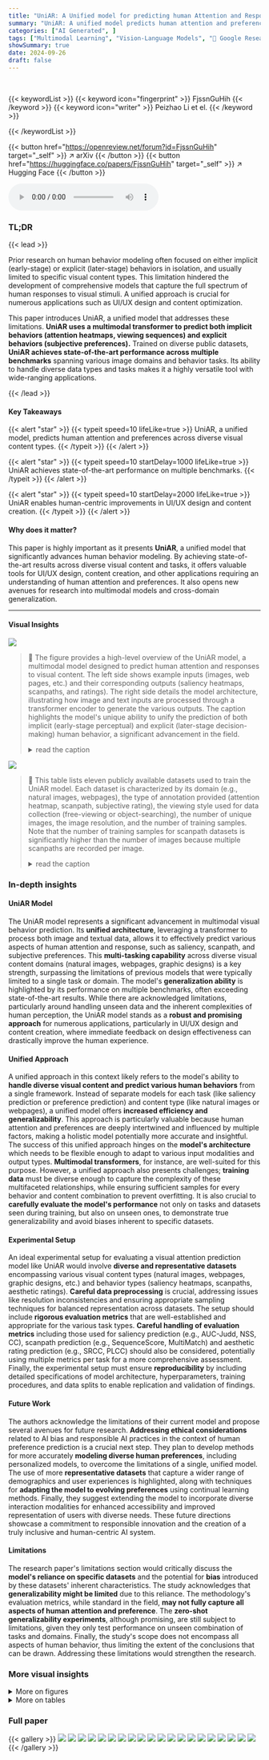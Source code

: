 ```yaml
---
title: "UniAR: A Unified model for predicting human Attention and Responses on visual content"
summary: "UniAR: A unified model predicts human attention and preferences across diverse visual content (images, webpages, designs), achieving state-of-the-art performance and enabling human-centric improvement..."
categories: ["AI Generated", ]
tags: ["Multimodal Learning", "Vision-Language Models", "🏢 Google Research",]
showSummary: true
date: 2024-09-26
draft: false
---
```


<br>

{{< keywordList >}}
{{< keyword icon="fingerprint" >}} FjssnGuHih {{< /keyword >}}
{{< keyword icon="writer" >}} Peizhao Li et el. {{< /keyword >}}
 
{{< /keywordList >}}

{{< button href="https://openreview.net/forum?id=FjssnGuHih" target="_self" >}}
↗ arXiv
{{< /button >}}
{{< button href="https://huggingface.co/papers/FjssnGuHih" target="_self" >}}
↗ Hugging Face
{{< /button >}}



<audio controls>
    <source src="https://ai-paper-reviewer.com/FjssnGuHih/podcast.wav" type="audio/wav">
    Your browser does not support the audio element.
</audio>


### TL;DR


{{< lead >}}

Prior research on human behavior modeling often focused on either implicit (early-stage) or explicit (later-stage) behaviors in isolation, and usually limited to specific visual content types. This limitation hindered the development of comprehensive models that capture the full spectrum of human responses to visual stimuli.  A unified approach is crucial for numerous applications such as UI/UX design and content optimization. 

This paper introduces UniAR, a unified model that addresses these limitations. **UniAR uses a multimodal transformer to predict both implicit behaviors (attention heatmaps, viewing sequences) and explicit behaviors (subjective preferences).**  Trained on diverse public datasets, **UniAR achieves state-of-the-art performance across multiple benchmarks** spanning various image domains and behavior tasks. Its ability to handle diverse data types and tasks makes it a highly versatile tool with wide-ranging applications.

{{< /lead >}}


#### Key Takeaways

{{< alert "star" >}}
{{< typeit speed=10 lifeLike=true >}} UniAR, a unified model, predicts human attention and preferences across diverse visual content types. {{< /typeit >}}
{{< /alert >}}

{{< alert "star" >}}
{{< typeit speed=10 startDelay=1000 lifeLike=true >}} UniAR achieves state-of-the-art performance on multiple benchmarks. {{< /typeit >}}
{{< /alert >}}

{{< alert "star" >}}
{{< typeit speed=10 startDelay=2000 lifeLike=true >}} UniAR enables human-centric improvements in UI/UX design and content creation. {{< /typeit >}}
{{< /alert >}}

#### Why does it matter?
This paper is highly important as it presents **UniAR**, a unified model that significantly advances human behavior modeling. By achieving state-of-the-art results across diverse visual content and tasks, it offers valuable tools for UI/UX design, content creation, and other applications requiring an understanding of human attention and preferences.  It also opens new avenues for research into multimodal models and cross-domain generalization.

------
#### Visual Insights



![](https://ai-paper-reviewer.com/FjssnGuHih/figures_1_1.jpg)

> 🔼 The figure provides a high-level overview of the UniAR model, a multimodal model designed to predict human attention and responses to visual content. The left side shows example inputs (images, web pages, etc.) and their corresponding outputs (saliency heatmaps, scanpaths, and ratings).  The right side details the model architecture, illustrating how image and text inputs are processed through a transformer encoder to generate the various outputs. The caption highlights the model's unique ability to unify the prediction of both implicit (early-stage perceptual) and explicit (later-stage decision-making) human behavior, a significant advancement in the field.
> <details>
> <summary>read the caption</summary>
> Figure 1: Overview of our UniAR model. UniAR is a multimodal model that takes an image (could be a natural image, screenshot of a webpage, graphic design, or UI) along with a text prompt as input, and outputs heatmaps of human attention/interaction, scanpath or sequence of viewing/interaction, and subjective preference/likes. Example inputs and corresponding outputs for saliency, scanpath, and rating are shown on the left side, and the detailed model architecture is shown on the right side. To the best of our knowledge, a unified approach is still missing to modeling human visual behavior, ranging from implicit, early-perceptual behavior of what draws human attention, to explicit, later-stage decision-making on subjective preferences or likes.
> </details>





![](https://ai-paper-reviewer.com/FjssnGuHih/tables_4_1.jpg)

> 🔼 This table lists eleven publicly available datasets used to train the UniAR model.  Each dataset is characterized by its domain (e.g., natural images, webpages), the type of annotation provided (attention heatmap, scanpath, subjective rating), the viewing style used for data collection (free-viewing or object-searching), the number of unique images, the image resolution, and the number of training samples.  Note that the number of training samples for scanpath datasets is significantly higher than the number of images because multiple scanpaths are recorded per image.
> <details>
> <summary>read the caption</summary>
> Table 1: List of all public datasets used to train our model. '# Image' denotes the number of unique images in the entire dataset. Note that for annotation 'scanpath', there are multiple scanpaths recorded from a group of users associated with one image, so '# Training Sample' is much larger than '# Image'. During training, we randomly sample from all training datasets with an equal sampling rate.
> </details>





### In-depth insights


#### UniAR Model
The UniAR model represents a significant advancement in multimodal visual behavior prediction.  Its **unified architecture**, leveraging a transformer to process both image and textual data, allows it to effectively predict various aspects of human attention and response, such as saliency, scanpath, and subjective preferences. This **multi-tasking capability** across diverse visual content domains (natural images, webpages, graphic designs) is a key strength, surpassing the limitations of previous models that were typically limited to a single task or domain.  The model's **generalization ability** is highlighted by its performance on multiple benchmarks, often exceeding state-of-the-art results. While there are acknowledged limitations, particularly around handling unseen data and the inherent complexities of human perception, the UniAR model stands as a **robust and promising approach** for numerous applications, particularly in UI/UX design and content creation, where immediate feedback on design effectiveness can drastically improve the human experience.

#### Unified Approach
A unified approach in this context likely refers to the model's ability to **handle diverse visual content and predict various human behaviors** from a single framework.  Instead of separate models for each task (like saliency prediction or preference prediction) and content type (like natural images or webpages), a unified model offers **increased efficiency and generalizability**. This approach is particularly valuable because human attention and preferences are deeply intertwined and influenced by multiple factors, making a holistic model potentially more accurate and insightful.  The success of this unified approach hinges on the **model's architecture** which needs to be flexible enough to adapt to various input modalities and output types.  **Multimodal transformers**, for instance,  are well-suited for this purpose.  However, a unified approach also presents challenges; **training data** must be diverse enough to capture the complexity of these multifaceted relationships, while ensuring sufficient samples for every behavior and content combination to prevent overfitting.  It is also crucial to **carefully evaluate the model's performance** not only on tasks and datasets seen during training, but also on unseen ones, to demonstrate true generalizability and avoid biases inherent to specific datasets.

#### Experimental Setup
An ideal experimental setup for evaluating a visual attention prediction model like UniAR would involve **diverse and representative datasets** encompassing various visual content types (natural images, webpages, graphic designs, etc.) and behavior types (saliency heatmaps, scanpaths, aesthetic ratings).  **Careful data preprocessing** is crucial, addressing issues like resolution inconsistencies and ensuring appropriate sampling techniques for balanced representation across datasets. The setup should include **rigorous evaluation metrics** that are well-established and appropriate for the various task types.  **Careful handling of evaluation metrics** including those used for saliency prediction (e.g., AUC-Judd, NSS, CC), scanpath prediction (e.g., SequenceScore, MultiMatch) and aesthetic rating prediction (e.g., SRCC, PLCC) should also be considered, potentially using multiple metrics per task for a more comprehensive assessment.  Finally, the experimental setup must ensure **reproducibility** by including detailed specifications of model architecture, hyperparameters, training procedures, and data splits to enable replication and validation of findings.

#### Future Work
The authors acknowledge the limitations of their current model and propose several avenues for future research.  **Addressing ethical considerations** related to AI bias and responsible AI practices in the context of human preference prediction is a crucial next step.  They plan to develop methods for more accurately **modeling diverse human preferences**, including personalized models, to overcome the limitations of a single, unified model. The use of more **representative datasets** that capture a wider range of demographics and user experiences is highlighted, along with techniques for **adapting the model to evolving preferences** using continual learning methods. Finally, they suggest extending the model to incorporate diverse interaction modalities for enhanced accessibility and improved representation of users with diverse needs.  These future directions showcase a commitment to responsible innovation and the creation of a truly inclusive and human-centric AI system.

#### Limitations
The research paper's limitations section would critically discuss the **model's reliance on specific datasets** and the potential for **bias** introduced by these datasets' inherent characteristics.  The study acknowledges that **generalizability might be limited** due to this reliance. The methodology's evaluation metrics, while standard in the field, **may not fully capture all aspects of human attention and preference**.  The **zero-shot generalizability experiments**, although promising, are still subject to limitations, given they only test performance on unseen combination of tasks and domains. Finally, the study's scope does not encompass all aspects of human behavior, thus limiting the extent of the conclusions that can be drawn.  Addressing these limitations would strengthen the research.


### More visual insights

<details>
<summary>More on figures
</summary>


![](https://ai-paper-reviewer.com/FjssnGuHih/figures_2_1.jpg)

> 🔼 This figure showcases examples of UniAR's predictions across various tasks and data domains.  Each row demonstrates a different task: saliency heatmap prediction, importance heatmap prediction, scanpath prediction, and rating prediction.  Within each row, the left image shows the ground truth and the right image shows UniAR's prediction for the same input image. This highlights the model's ability to generalize across different types of visual content and prediction tasks.
> <details>
> <summary>read the caption</summary>
> Figure 2: Examples of UniAR's predictions across different tasks/domains. Images in green border are ground-truth, while images in orange border are UniAR's predictions. First row: attention/saliency heatmap prediction on natural images (Salicon) and webpages (WS-Saliency). Second row: importance heatmap on graphic designs (Imp1k), and saliency heatmap on Mobile UI. Third row: scanpath-sequence during free-viewing of webpages (WS-Scanpath) and object-searching within images (COCO-Search18). Fourth row: preference/rating prediction for natural images (Koniq-10k) and webpages (Web Aesthetics).
> </details>



![](https://ai-paper-reviewer.com/FjssnGuHih/figures_15_1.jpg)

> 🔼 This figure shows more examples of UniAR's predictions across different tasks and datasets.  It visually compares the model's output (orange border) against ground truth (green border) for various visual content types. The rows represent different tasks: saliency heatmaps, importance heatmaps, scanpaths (sequences of eye movements), and rating predictions. Each column shows results for a specific dataset, indicating the model's performance across various scenarios.
> <details>
> <summary>read the caption</summary>
> Figure 3: Another set of visualizations on UniAR's predictions. Images in green border are ground-truth, while images in orange border are UniAR's predictions. First row: saliency heatmap on Salicon and WS-Saliency. Second row: importance heatmap on Imp1k, and saliency heatmap on Mobile UI. Third row: free-viewing scanpath on WS-Scanpath and object-searching scanpath on COCO-Search18. Fourth row: rating prediction on Koniq-10k and Web Aesthetics datasets.
> </details>



</details>




<details>
<summary>More on tables
</summary>


![](https://ai-paper-reviewer.com/FjssnGuHih/tables_6_1.jpg)
> 🔼 This table presents the results of subjective rating prediction on two datasets: KonIQ-10k (natural images) and Web Aesthetics (webpages).  It compares the performance of UniAR against several state-of-the-art (SOTA) methods using SRCC and PLCC metrics, which measure the rank correlation and Pearson linear correlation between predicted and ground truth ratings, respectively. The table shows that UniAR achieves competitive or superior performance to the existing SOTA models on these two datasets.
> <details>
> <summary>read the caption</summary>
> Table 2: Subjective rating prediction results on Natural image image dataset KonIQ-10k and webpage dataset Web Aesthetics.
> </details>

![](https://ai-paper-reviewer.com/FjssnGuHih/tables_7_1.jpg)
> 🔼 This table presents the performance of the UniAR model and other state-of-the-art models on heatmap prediction tasks across seven different datasets.  The datasets cover various image types (natural images, art, cartoons, mobile UIs, webpages) and tasks (saliency and importance heatmaps).  The table shows the results for multiple evaluation metrics, highlighting UniAR's performance relative to the best-performing models for each dataset and metric.
> <details>
> <summary>read the caption</summary>
> Table 3: Heatmap prediction results on 7 public datasets across natural images, art, cartoons, mobile UIs, and webpages (Please refer to Table 6 in Appendix C for complete baselines & metrics). For Imp1k we predict the importance heatmap, while for the remaining datasets, we predict the attention/saliency heatmap. For each dataset and metric, the best result is in bold, second best is in blue, and our method is highlighted in green. For our model, the relative performance change compared to the best result is noted. Note that the metric values for baseline models are obtained from existing references as described in the 'Benchmarks' paragraph. '-' means the metrics are not reported in references. Also note that there are two versions of Salicon data, Salicon 2015 and Salicon 2017. The results in this table are on Salicon 2017.
> </details>

![](https://ai-paper-reviewer.com/FjssnGuHih/tables_8_1.jpg)
> 🔼 This table presents the performance of UniAR and other methods on scanpath prediction tasks using two datasets: COCO-Search18 (object searching in natural images) and WS-Scanpath (free viewing of webpages).  It compares the models' performance across several metrics designed to evaluate the accuracy of predicted scanpaths, including their shape, direction, length, position, and an overall multi-match score.
> <details>
> <summary>read the caption</summary>
> Table 4: Scanpath (sequence) prediction results on natural image and digital design datasets, with object-searching and free-viewing tasks.
> </details>

![](https://ai-paper-reviewer.com/FjssnGuHih/tables_8_2.jpg)
> 🔼 This table presents the results of experiments designed to evaluate the model's ability to transfer knowledge learned from one task/domain combination to another unseen task/domain combination.  Specifically, it investigates the model's performance on the WS-Scanpath dataset (webpage scanpath prediction) after being trained on different combinations of data from the WS-Scanpath dataset itself, COCO-FreeView (natural image scanpath and saliency), and WS-Saliency (webpage saliency). The results show the Sequence Score and MultiMatch metrics, which evaluate the accuracy of the predicted scanpaths.
> <details>
> <summary>read the caption</summary>
> Table 5: Experiments on transferring knowledge from other domain/task combinations to WS-Scanpath dataset for scanpath predictions. CC = COCO-FreeView dataset.
> </details>

![](https://ai-paper-reviewer.com/FjssnGuHih/tables_16_1.jpg)
> 🔼 This table presents the performance of UniAR and several baseline methods on seven different public datasets for heatmap prediction.  The datasets encompass various visual content types (natural images, art, cartoons, mobile UIs, and webpages), and the task is either predicting saliency heatmaps or importance heatmaps.  The table shows several metrics to compare the performance, including Correlation Coefficient (CC), Kullback-Leibler Divergence (KLD), AUC-Judd, shuffled AUC (SAUC), Similarity (SIM), Normalized Scanpath Saliency (NSS), Root Mean Square Error (RMSE), and R-squared (R2).  The best performing model for each metric and dataset is highlighted.  UniAR's performance is compared to the previous state-of-the-art (SOTA) models. Note that some datasets have different types of heatmaps (saliency vs. importance).
> <details>
> <summary>read the caption</summary>
> Table 3: Heatmap prediction results on 7 public datasets across natural images, art, cartoons, mobile UIs, and webpages (Please refer to Table 6 in Appendix C for complete baselines & metrics). For Imp1k we predict the importance heatmap, while for the remaining datasets, we predict the attention/saliency heatmap. For each dataset and metric, the best result is in bold, second best is in blue, and our method is highlighted in green. For our model, the relative performance change compared to the best result is noted. Note that the metric values for baseline models are obtained from existing references as described in the 'Benchmarks' paragraph. '-' means the metrics are not reported in references. Also note that there are two versions of Salicon data, Salicon 2015 and Salicon 2017. The results in this table are on Salicon 2017.
> </details>

![](https://ai-paper-reviewer.com/FjssnGuHih/tables_17_1.jpg)
> 🔼 This table presents the performance of UniAR and other methods on scanpath prediction.  It compares the results across two different datasets: COCO-Search18 (object searching in natural images) and WS-Scanpath (free viewing of webpages).  The metrics used to evaluate the performance include SemSS, SemFED, Sequence Score, Shape, Direction, Length, Position, and MultiMatch.  Each metric quantifies different aspects of the predicted scanpath's similarity to the ground truth.
> <details>
> <summary>read the caption</summary>
> Table 4: Scanpath (sequence) prediction results on natural image and digital design datasets, with object-searching and free-viewing tasks.
> </details>

</details>




### Full paper

{{< gallery >}}
<img src="https://ai-paper-reviewer.com/FjssnGuHih/1.png" class="grid-w50 md:grid-w33 xl:grid-w25" />
<img src="https://ai-paper-reviewer.com/FjssnGuHih/2.png" class="grid-w50 md:grid-w33 xl:grid-w25" />
<img src="https://ai-paper-reviewer.com/FjssnGuHih/3.png" class="grid-w50 md:grid-w33 xl:grid-w25" />
<img src="https://ai-paper-reviewer.com/FjssnGuHih/4.png" class="grid-w50 md:grid-w33 xl:grid-w25" />
<img src="https://ai-paper-reviewer.com/FjssnGuHih/5.png" class="grid-w50 md:grid-w33 xl:grid-w25" />
<img src="https://ai-paper-reviewer.com/FjssnGuHih/6.png" class="grid-w50 md:grid-w33 xl:grid-w25" />
<img src="https://ai-paper-reviewer.com/FjssnGuHih/7.png" class="grid-w50 md:grid-w33 xl:grid-w25" />
<img src="https://ai-paper-reviewer.com/FjssnGuHih/8.png" class="grid-w50 md:grid-w33 xl:grid-w25" />
<img src="https://ai-paper-reviewer.com/FjssnGuHih/9.png" class="grid-w50 md:grid-w33 xl:grid-w25" />
<img src="https://ai-paper-reviewer.com/FjssnGuHih/10.png" class="grid-w50 md:grid-w33 xl:grid-w25" />
<img src="https://ai-paper-reviewer.com/FjssnGuHih/11.png" class="grid-w50 md:grid-w33 xl:grid-w25" />
<img src="https://ai-paper-reviewer.com/FjssnGuHih/12.png" class="grid-w50 md:grid-w33 xl:grid-w25" />
<img src="https://ai-paper-reviewer.com/FjssnGuHih/13.png" class="grid-w50 md:grid-w33 xl:grid-w25" />
<img src="https://ai-paper-reviewer.com/FjssnGuHih/14.png" class="grid-w50 md:grid-w33 xl:grid-w25" />
<img src="https://ai-paper-reviewer.com/FjssnGuHih/15.png" class="grid-w50 md:grid-w33 xl:grid-w25" />
<img src="https://ai-paper-reviewer.com/FjssnGuHih/16.png" class="grid-w50 md:grid-w33 xl:grid-w25" />
<img src="https://ai-paper-reviewer.com/FjssnGuHih/17.png" class="grid-w50 md:grid-w33 xl:grid-w25" />
<img src="https://ai-paper-reviewer.com/FjssnGuHih/18.png" class="grid-w50 md:grid-w33 xl:grid-w25" />
<img src="https://ai-paper-reviewer.com/FjssnGuHih/19.png" class="grid-w50 md:grid-w33 xl:grid-w25" />
<img src="https://ai-paper-reviewer.com/FjssnGuHih/20.png" class="grid-w50 md:grid-w33 xl:grid-w25" />
{{< /gallery >}}